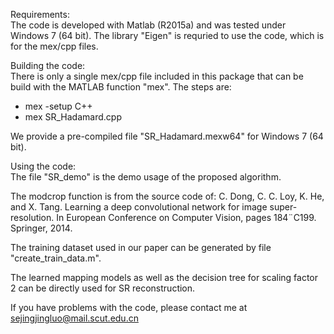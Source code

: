 Requirements:  
The code is developed with Matlab (R2015a) and was tested under Windows 7 (64 bit). The library "Eigen" is requried to use the code, which is for the mex/cpp files.


Building the code:  
There is only a single mex/cpp file included in this package that can be build with the MATLAB function "mex". The steps are:
  - mex -setup C++
  - mex SR_Hadamard.cpp
  
We provide a pre-compiled file "SR_Hadamard.mexw64" for Windows 7 (64 bit). 


Using the code:  
The file "SR_demo" is the demo usage of the proposed algorithm.


The modcrop function is from the source code of:
C. Dong, C. C. Loy, K. He, and X. Tang. Learning a deep convolutional network for image super-resolution. In European Conference on Computer Vision, pages 184¨C199. Springer, 2014.

The training dataset used in our paper can be generated by file "create_train_data.m".

The learned mapping models as well as the decision tree for scaling factor 2 can be directly used for SR reconstruction.

If you have problems with the code, please contact me at sejingjingluo@mail.scut.edu.cn
